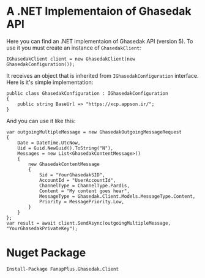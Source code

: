 # A .NET Implementaion of Ghasedak API

Here you can find an .NET implementaion of Ghasedak API (version 5). To use it you must create an instance of `GhasedakClient`:

    IGhasedakClient client = new GhasedakClient(new GhasedakConfiguration());
    
It receives an object that is inherited from `IGhasedakConfiguration` interface. Here is it's simple implementation:

    public class GhasedakConfiguration : IGhasedakConfiguration
    {
        public string BaseUrl => "https://xcp.appson.ir/";
    }

And you can use it like this:

    var outgoingMultipleMessage = new GhasedakOutgoingMessageRequest
    {
        Date = DateTime.UtcNow,
        Uid = Guid.NewGuid().ToString("N"),
        Messages = new List<GhasedakContentMessage>()
        {
            new GhasedakContentMessage
            {
                Sid = "YourGhasedakSID",
                AccountId = "UserAccountId",
                ChannelType = ChannelType.Pardis,
                Content = "My content goes hear",
                MessageType = Ghasedak.Client.Models.MessageType.Content,
                Priority = MessagePriority.Low,
            }
        }
    };
    var result = await client.SendAsync(outgoingMultipleMessage, "YourGhasedakPrivateKey");

# Nuget Package

	Install-Package FanapPlus.Ghasedak.Client